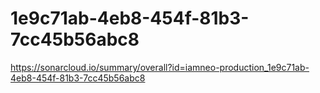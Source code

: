 # 1e9c71ab-4eb8-454f-81b3-7cc45b56abc8
https://sonarcloud.io/summary/overall?id=iamneo-production_1e9c71ab-4eb8-454f-81b3-7cc45b56abc8
